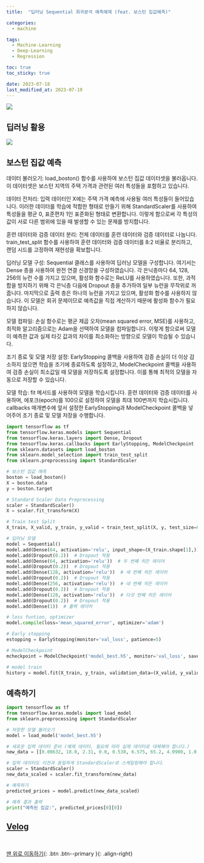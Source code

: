 ```yaml
---
title:  "딥러닝 Sequential 회귀분석 예측예제 (feat. 보스턴 집값예측)" 

categories:
  - machine

tags:
  - Machine-Learning
  - Deep-Learning
  - Regression

toc: true
toc_sticky: true

date: 2023-07-18
last_modified_at: 2023-07-19
---
```





![](https://velog.velcdn.com/images/deepshadow/post/da1514bc-afb0-4013-bde4-88c03bd95bc6/image.png)
## 딥러닝 활용
![](https://velog.velcdn.com/images/deepshadow/post/988bf72b-eeb7-49f2-953e-2af026540000/image.png)


## 보스턴 집값 예측 

데이터 불러오기: load_boston() 함수를 사용하여 보스턴 집값 데이터셋을 불러옵니다. 이 데이터셋은 보스턴 지역의 주택 가격과 관련된 여러 특성들을 포함하고 있습니다.

데이터 전처리: 입력 데이터인 X에는 주택 가격 예측에 사용될 여러 특성들이 들어있습니다. 이러한 데이터를 학습에 적합한 형태로 만들기 위해 StandardScaler를 사용하여 특성들을 평균 0, 표준편차 1인 표준화된 형태로 변환합니다. 이렇게 함으로써 각 특성의 값이 서로 다른 범위에 있을 때 발생할 수 있는 문제를 방지합니다.

훈련 데이터와 검증 데이터 분리: 전체 데이터를 훈련 데이터와 검증 데이터로 나눕니다. train_test_split 함수를 사용하여 훈련 데이터와 검증 데이터를 8:2 비율로 분리하고, 랜덤 시드를 고정하여 재현성을 확보합니다.

딥러닝 모델 구성: Sequential 클래스를 사용하여 딥러닝 모델을 구성합니다. 여기서는 Dense 층을 사용하여 완전 연결 신경망을 구성하였습니다. 각 은닉층마다 64, 128, 256의 뉴런 수를 가지고 있으며, 활성화 함수로는 ReLU를 사용하였습니다. 또한, 과적합을 방지하기 위해 각 은닉층 다음에 Dropout 층을 추가하여 일부 뉴런을 무작위로 꺼줍니다. 마지막으로 출력 층은 하나의 뉴런을 가지고 있으며, 활성화 함수를 사용하지 않습니다. 이 모델은 회귀 문제이므로 예측값을 직접 계산하기 때문에 활성화 함수가 필요하지 않습니다.

모델 컴파일: 손실 함수로는 평균 제곱 오차(mean squared error, MSE)를 사용하고, 최적화 알고리즘으로는 Adam을 선택하여 모델을 컴파일합니다. 이렇게 함으로써 모델이 예측한 값과 실제 타깃 값과의 차이를 최소화하는 방향으로 모델이 학습될 수 있습니다.

조기 종료 및 모델 저장 설정: EarlyStopping 콜백을 사용하여 검증 손실이 더 이상 감소하지 않으면 학습을 조기에 종료하도록 설정하고, ModelCheckpoint 콜백을 사용하여 검증 손실이 최소값일 때 모델을 저장하도록 설정합니다. 이를 통해 최적의 모델을 자동으로 저장할 수 있습니다.

모델 학습: fit 메서드를 사용하여 모델을 학습시킵니다. 훈련 데이터와 검증 데이터를 사용하며, 에포크(epoch)를 100으로 설정하여 모델을 최대 100번까지 학습시킵니다. callbacks 매개변수에 앞서 설정한 EarlyStopping과 ModelCheckpoint 콜백을 넣어주어 조기 종료 및 모델 저장을 수행합니다.
```python
import tensorflow as tf
from tensorflow.keras.models import Sequential
from tensorflow.keras.layers import Dense, Dropout
from tensorflow.keras.callbacks import EarlyStopping, ModelCheckpoint
from sklearn.datasets import load_boston
from sklearn.model_selection import train_test_split
from sklearn.preprocessing import StandardScaler

# 보스턴 집값 예측 
boston = load_boston()
X = boston.data
y = boston.target

# Standard Scaler Data Preprocessing
scaler = StandardScaler()
X = scaler.fit_transform(X)

# Train test Split
X_train, X_valid, y_train, y_valid = train_test_split(X, y, test_size=0.2, random_state=42)

# 딥러닝 모델
model = Sequential()
model.add(Dense(64, activation='relu', input_shape=(X_train.shape[1],)))  # 첫 번째 히든 레이어
model.add(Dropout(0.2))  # Dropout 적용
model.add(Dense(64, activation='relu'))  # 두 번째 히든 레이어
model.add(Dropout(0.2))  # Dropout 적용
model.add(Dense(128, activation='relu'))  # 세 번째 히든 레이어
model.add(Dropout(0.2))  # Dropout 적용
model.add(Dense(256, activation='relu'))  # 네 번째 히든 레이어
model.add(Dropout(0.2))  # Dropout 적용
model.add(Dense(128, activation='relu'))  # 다섯 번째 히든 레이어
model.add(Dropout(0.2))  # Dropout 적용
model.add(Dense(1))  # 출력 레이어

# loss funtion, optimizer 
model.compile(loss='mean_squared_error', optimizer='adam')

# Early stopping
estopping = EarlyStopping(monitor='val_loss', patience=5)

# ModelCheckpoint
mcheckpoint = ModelCheckpoint('model_best.h5', monitor='val_loss', save_best_only=True)

# model train 
history = model.fit(X_train, y_train, validation_data=(X_valid, y_valid), epochs=100, callbacks=[estopping, mcheckpoint])

```

## 예측하기

```python
import tensorflow as tf
from tensorflow.keras.models import load_model
from sklearn.preprocessing import StandardScaler

# 저장한 모델 불러오기
model = load_model('model_best.h5')

# 새로운 입력 데이터 준비 (예제 데이터, 필요에 따라 실제 데이터로 대체해야 합니다.)
new_data = [[0.00632, 18.0, 2.31, 0.0, 0.538, 6.575, 65.2, 4.0900, 1.0, 296.0, 15.3, 396.90, 4.98]]

# 입력 데이터도 이전과 동일하게 StandardScaler로 스케일링해야 합니다.
scaler = StandardScaler()
new_data_scaled = scaler.fit_transform(new_data)

# 예측하기
predicted_prices = model.predict(new_data_scaled)

# 예측 결과 출력
print("예측된 집값:", predicted_prices[0][0])
```

## [Velog](https://velog.io/@deepshadow/%EB%94%A5%EB%9F%AC%EB%8B%9D-sequential-%ED%9A%8C%EA%B7%80%EB%B6%84%EC%84%9D-%EC%98%88%EC%B8%A1%EC%98%88%EC%A0%9C-with-%EB%B3%B4%EC%8A%A4%ED%84%B4-%EC%A7%91%EA%B0%92%EC%98%88%EC%B8%A1)

<br>

    

[맨 위로 이동하기](#){: .btn .btn--primary }{: .align-right}
